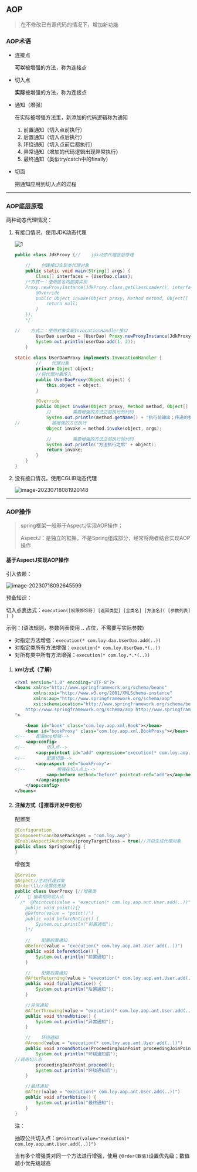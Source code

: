 ##  AOP

> 在不修改已有源代码的情况下，增加新功能

###  AOP术语

- 连接点

  **可以**被增强的方法，称为连接点

- 切入点

  **实际**被增强的方法，称为连接点

- 通知（增强）

  在实际被增强方法里，新添加的代码逻辑称为通知

  1. 前置通知（切入点前执行）
  2. 后置通知（切入点后执行）
  3. 环绕通知（切入点前后都执行）
  4. 异常通知（增加的代码逻辑出现异常执行）
  5. 最终通知（类似try/catch中的finally）

- 切面

  把通知应用到切入点的过程

---

###  AOP底层原理

两种动态代理情况：

1. 有接口情况，使用JDK动态代理

   ![1](./Typora_img/3.AOP.assets/image-20230718081810310.png)

   ```java
   public class JdkProxy {//    jdk动态代理底层原理
   
       //    创建接口实现类代理对象
       public static void main(String[] args) {
           Class[] interfaces = {UserDao.class};
       /*方式一：使用匿名内部类实现
       Proxy.newProxyInstance(JdkProxy.class.getClassLoader(), interfaces, new InvocationHandler() {
           @Override
           public Object invoke(Object proxy, Method method, Object[] args) throws Throwable {
               return null;
           }
       });
       */
   
   //    方式二：使用对象实现InvocationHandler接口
           UserDao userDao = (UserDao) Proxy.newProxyInstance(JdkProxy.class.getClassLoader(), interfaces, new UserDaoProxy(new UserDaoImpl()));
           System.out.println(userDao.add(1, 2));
       }
       
   static class UserDaoProxy implements InvocationHandler {
           //    代理对象
           private Object object;
           //将代理对象传入
           public UserDaoProxy(Object object) {
               this.object = object;
           }
   
           @Override
           public Object invoke(Object proxy, Method method, Object[] args) throws Throwable {
               //        需要增强的方法之前执行的代码
               System.out.println(method.getName() + "执行前输出；传递的参数：" + Arrays.toString(args));
   //            被增强的方法执行
               Object invoke = method.invoke(object, args);
   
               //        需要增强的方法之前执行的代码
               System.out.println("方法执行之后" + object);
               return invoke;
           }
       }
   }
   ```

   

2. 没有接口情况，使用CGLIB动态代理

   ![image-20230718081920148](./Typora_img/3.AOP.assets/image-20230718081920148.png)

---

###  AOP操作

> spring框架一般基于AspectJ实现AOP操作；
>
> AspectJ：是独立的框架，不是Spring组成部分，经常将两者结合实现AOP操作

####  基于AspectJ实现AOP操作

引入依赖：

![image-20230718092645599](./Typora_img/3.AOP.assets/image-20230718092645599.png)

预备知识：

切入点表达式：`execution([权限修饰符] [返回类型] [全类名] [方法名]( [参数列表] ) )`

示例：(语法规则，参数列表使用 .. 占位，不需要写实际参数)

- 对指定方法增强：`execution(* com.loy.dao.UserDao.add(..))`
- 对指定类所有方法增强：`execution(* com.loy.UserDao.*(..))`
- 对所有类中所有方法增强：`execution(* com.loy.*.*(..))`

1. #### xml方式（了解）

   ```xml
   <?xml version="1.0" encoding="UTF-8"?>
   <beans xmlns="http://www.springframework.org/schema/beans"
          xmlns:xsi="http://www.w3.org/2001/XMLSchema-instance"
          xmlns:aop="http://www.springframework.org/schema/aop"
          xsi:schemaLocation="http://www.springframework.org/schema/beans http://www.springframework.org/schema/beans/spring-beans.xsd
       http://www.springframework.org/schema/aop http://www.springframework.org/schema/aop/spring-aop.xsd
   ">
   
       <bean id="book" class="com.loy.aop.xml.Book"></bean>
       <bean id="bookProxy" class="com.loy.aop.xml.BookProxy"></bean>
   <!--    配置aop增强-->
       <aop:config>
   <!--        切入点-->
           <aop:pointcut id="add" expression="execution(* com.loy.aop.xml.Book.getId(..))"></aop:pointcut>
   <!--        配置切面-->
           <aop:aspect ref="bookProxy">
   <!--            增强在切入点上-->
               <aop:before method="before" pointcut-ref="add"></aop:before>
           </aop:aspect>
       </aop:config>
   </beans>
   ```

   

2. #### 注解方式（📌推荐开发中使用）

   配置类

   ```java
   @Configuration
   @ComponentScan(basePackages = "com.loy.aop")
   @EnableAspectJAutoProxy(proxyTargetClass = true)//开启生成代理对象
   public class SpringConfig {
   }
   ```

   增强类

   ```java
   @Service
   @Aspect//生成代理对象
   @Order(1)//设置优先级
   public class UserProxy {//增强类
   //   📌 抽取相同切入点
     /*  @Pointcut(value = "execution(* com.loy.aop.ant.User.add(..))")
       public void point(){}
       @Before(value = "point()")
       public void beforeNotice() {
           System.out.println("前置通知");
       }*/
          
       //    配置前置通知
       @Before(value = "execution(* com.loy.aop.ant.User.add(..))")
       public void beforeNotice() {
           System.out.println("前置通知");
       }
   
       //    配置后置通知
       @AfterReturning(value = "execution(* com.loy.aop.ant.User.add(..))")
       public void finallyNotice() {
           System.out.println("后置通知");
       }
   
       //异常通知
       @AfterThrowing(value = "execution(* com.loy.aop.ant.User.add(..))")
       public void throwNotice() {
           System.out.println("异常通知");
       }
   
       //    环绕通知
       @Around(value = "execution(* com.loy.aop.ant.User.add(..))")
       public void aroundNotice(ProceedingJoinPoint proceedingJoinPoint) throws Throwable {
           System.out.println("环绕通知前");
   //调用切入点
           proceedingJoinPoint.proceed();
           System.out.println("环绕通知后");
       }
   
       //最终通知
       @After(value = "execution(* com.loy.aop.ant.User.add(..))")
       public void afterNotice() {
           System.out.println("最终通知");
       }
   }
   ```

   注：

   抽取公共切入点：`@Pointcut(value="execution(* com.loy.aop.ant.User.add(..))")`

   当有多个增强类对同一个方法进行增强，使用 `@Order(数值)`设置优先级；数值越小优先级越高